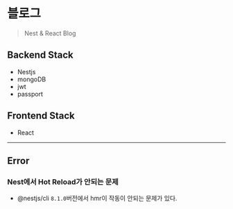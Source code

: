 # 블로그

> Nest & React Blog

## Backend Stack

- Nestjs
- mongoDB
- jwt
- passport

## Frontend Stack

- React

---

## Error

### Nest에서 Hot Reload가 안되는 문제

- @nestjs/cli `8.1.0`버전에서 hmr이 작동이 안되는 문제가 있다.
